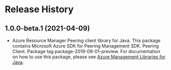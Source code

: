 # Release History

## 1.0.0-beta.1 (2021-04-09)

- Azure Resource Manager Peering client library for Java. This package contains Microsoft Azure SDK for Peering Management SDK. Peering Client. Package tag package-2019-08-01-preview. For documentation on how to use this package, please see [Azure Management Libraries for Java](https://aka.ms/azsdk/java/mgmt).

